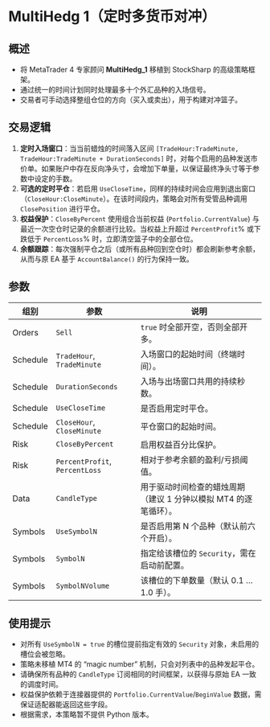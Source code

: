 # MultiHedg 1（定时多货币对冲）

## 概述
- 将 MetaTrader 4 专家顾问 **MultiHedg_1** 移植到 StockSharp 的高级策略框架。
- 通过统一的时间计划同时处理最多十个外汇品种的入场信号。
- 交易者可手动选择整组仓位的方向（买入或卖出），用于构建对冲篮子。

## 交易逻辑
1. **定时入场窗口**：当当前蜡烛的时间落入区间 `[TradeHour:TradeMinute, TradeHour:TradeMinute + DurationSeconds]` 时，对每个启用的品种发送市价单。如果账户中存在反向净头寸，会增加下单量，以保证最终净头寸等于参数中设定的手数。
2. **可选的定时平仓**：若启用 `UseCloseTime`，同样的持续时间会应用到退出窗口（`CloseHour:CloseMinute`）。在该时间段内，策略会对所有受管品种调用 `ClosePosition` 进行平仓。
3. **权益保护**：`CloseByPercent` 使用组合当前权益 (`Portfolio.CurrentValue`) 与最近一次空仓时记录的余额进行比较。当权益上升超过 `PercentProfit`% 或下跌低于 `PercentLoss`% 时，立即清空篮子中的全部仓位。
4. **余额跟踪**：每次强制平仓之后（或所有品种回到空仓时）都会刷新参考余额，从而与原 EA 基于 `AccountBalance()` 的行为保持一致。

## 参数
| 组别 | 参数 | 说明 |
|------|------|------|
| Orders | `Sell` | `true` 时全部开空，否则全部开多。 |
| Schedule | `TradeHour`, `TradeMinute` | 入场窗口的起始时间（终端时间）。 |
| Schedule | `DurationSeconds` | 入场与出场窗口共用的持续秒数。 |
| Schedule | `UseCloseTime` | 是否启用定时平仓。 |
| Schedule | `CloseHour`, `CloseMinute` | 平仓窗口的起始时间。 |
| Risk | `CloseByPercent` | 启用权益百分比保护。 |
| Risk | `PercentProfit`, `PercentLoss` | 相对于参考余额的盈利/亏损阈值。 |
| Data | `CandleType` | 用于驱动时间检查的蜡烛周期（建议 1 分钟以模拟 MT4 的逐笔循环）。 |
| Symbols | `UseSymbolN` | 是否启用第 N 个品种（默认前六个开启）。 |
| Symbols | `SymbolN` | 指定给该槽位的 `Security`，需在启动前配置。 |
| Symbols | `SymbolNVolume` | 该槽位的下单数量（默认 0.1 … 1.0 手）。 |

## 使用提示
- 对所有 `UseSymbolN = true` 的槽位提前指定有效的 `Security` 对象，未启用的槽位会被忽略。
- 策略未移植 MT4 的 “magic number” 机制，只会对列表中的品种发起平仓。
- 请确保所有品种的 `CandleType` 订阅相同的时间框架，以获得与原始 EA 一致的调度时间。
- 权益保护依赖于连接器提供的 `Portfolio.CurrentValue`/`BeginValue` 数据，需保证适配器能返回这些字段。
- 根据需求，本策略暂不提供 Python 版本。
